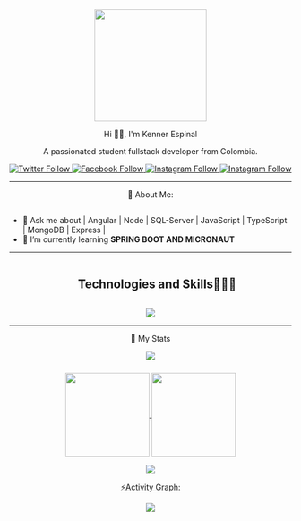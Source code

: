 <div id="header" align="center">
  <img src="https://media.giphy.com/media/bGgsc5mWoryfgKBx1u/giphy.gif" width="200"/>
  <p align="center">Hi 🙋‍♂️, I'm Kenner Espinal</p>
  <p aling="center">
    A passionated student fullstack developer from Colombia.
  </p>
</div>

<div id="badge" align="center">
  <a href="https://twitter.com/EspinalKenner">
    <img alt="Twitter Follow" src="https://skillicons.dev/icons?i=twitter&perline=14">
  </a>
  <a href="https://discord.com/users/709588430543257630">
    <img alt="Facebook Follow" src="https://skillicons.dev/icons?i=discord&perline=14">
  </a>
  <a href="https://www.instagram.com/kennerespinal/">
    <img alt="Instagram Follow" src="https://skillicons.dev/icons?i=instagram&perline=14">
  </a>
  <a href="mailto:kennerespinalg@gmail.com?Subject=CONTACTANDO%20DESDE%20GITHUB">
    <img alt="Instagram Follow" src="https://skillicons.dev/icons?i=gmail&perline=14">
  </a>
</div>

---

<p align="center">🤔 About Me:</p>

## 
- 💬 Ask me about | Angular | Node | SQL-Server | JavaScript | TypeScript | MongoDB | Express |
- 🌱 I’m currently learning **SPRING BOOT AND MICRONAUT**

---


<!--h1 without bottom border-->
<div id="user-content-toc">
  <ul align="center">
    <summary><h2 style="display: inline-block">Technologies and Skills👨🏻‍💻</h2></summary>
  </ul>
</div>
<!--tech stack icons-->

<p align="center">
  <a href="https://skillicons.dev">
    <img src="https://skillicons.dev/icons?i=git,github,gitlab,html,css,js,ts,nodejs,gradle,java,spring,fastapi,mongodb,postgres,mysql,firebase,nest,postman,astro,angular,py,tailwind,bootstrap,vscode,idea,docker,figma,selenium,sequelize,powershell,ubuntu,gcp,kubernetes,rxjs,yarn,npm,vercel,nginx,netlify,maven,bash,androidstudio&perline=14" />
  </a>
</p>
  
---

<div align="center">
  <p align="center"> 📑 My Stats </p>

  <img src="https://user-images.githubusercontent.com/73097560/115834477-dbab4500-a447-11eb-908a-139a6edaec5c.gif"><h3 align="center"></h3>
  
  <div align="center">
  <a href="https://github.com/KennerEspinal">
  <img align="center" src="http://github-profile-summary-cards.vercel.app/api/cards/stats?username=KennerEspinal&theme=2077" height="150em" />
  <img align="center" src="http://github-profile-summary-cards.vercel.app/api/cards/profile-details?username=KennerEspinal&theme=2077" height="150em" />
  </div>
    
  <img src="https://user-images.githubusercontent.com/73097560/115834477-dbab4500-a447-11eb-908a-139a6edaec5c.gif"><p align="center">⚡Activity Graph:</p>
  <img align="center" src="https://github-readme-activity-graph.vercel.app/graph?username=KennerEspinal&theme=nightowl"/>
  
</div>



